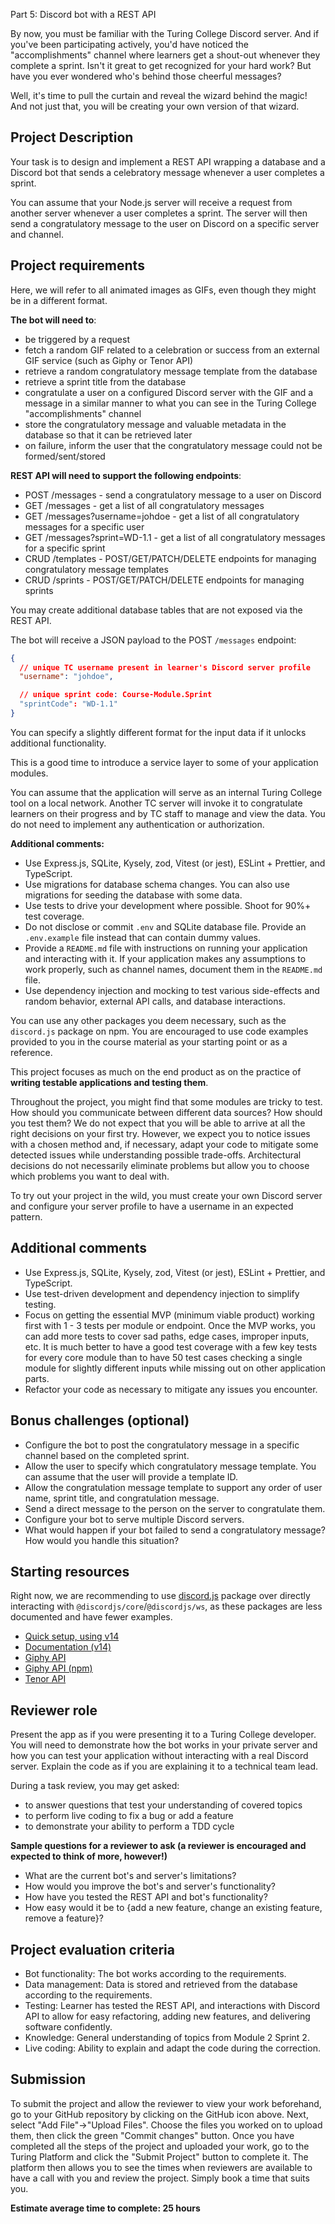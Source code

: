 Part 5: Discord bot with a REST API

By now, you must be familiar with the Turing College Discord server. And if you've been participating actively, you'd have noticed the "accomplishments" channel where learners get a shout-out whenever they complete a sprint. Isn't it great to get recognized for your hard work? But have you ever wondered who's behind those cheerful messages?

Well, it's time to pull the curtain and reveal the wizard behind the magic! And not just that, you will be creating your own version of that wizard.

## Project Description

Your task is to design and implement a REST API wrapping a database and a Discord bot that sends a celebratory message whenever a user completes a sprint.

You can assume that your Node.js server will receive a request from another server whenever a user completes a sprint. The server will then send a congratulatory message to the user on Discord on a specific server and channel.

## Project requirements

Here, we will refer to all animated images as GIFs, even though they might be in a different format.

**The bot will need to**:

- be triggered by a request
- fetch a random GIF related to a celebration or success from an external GIF service (such as Giphy or Tenor API)
- retrieve a random congratulatory message template from the database
- retrieve a sprint title from the database
- congratulate a user on a configured Discord server with the GIF and a message in a similar manner to what you can see in the Turing College "accomplishments" channel
- store the congratulatory message and valuable metadata in the database so that it can be retrieved later
- on failure, inform the user that the congratulatory message could not be formed/sent/stored

**REST API will need to support the following endpoints**:

- POST /messages - send a congratulatory message to a user on Discord
- GET /messages - get a list of all congratulatory messages
- GET /messages?username=johdoe - get a list of all congratulatory messages for a specific user
- GET /messages?sprint=WD-1.1 - get a list of all congratulatory messages for a specific sprint
- CRUD /templates - POST/GET/PATCH/DELETE endpoints for managing congratulatory message templates
- CRUD /sprints - POST/GET/PATCH/DELETE endpoints for managing sprints

You may create additional database tables that are not exposed via the REST API.

The bot will receive a JSON payload to the POST `/messages` endpoint:

```json
{
  // unique TC username present in learner's Discord server profile
  "username": "johdoe",

  // unique sprint code: Course-Module.Sprint
  "sprintCode": "WD-1.1"
}
```

You can specify a slightly different format for the input data if it unlocks additional functionality.

This is a good time to introduce a service layer to some of your application modules.

You can assume that the application will serve as an internal Turing College tool on a local network. Another TC server will invoke it to congratulate learners on their progress and by TC staff to manage and view the data. You do not need to implement any authentication or authorization.

**Additional comments:**

- Use Express.js, SQLite, Kysely, zod, Vitest (or jest), ESLint + Prettier, and TypeScript.
- Use migrations for database schema changes. You can also use migrations for seeding the database with some data.
- Use tests to drive your development where possible. Shoot for 90%+ test coverage.
- Do not disclose or commit `.env` and SQLite database file. Provide an `.env.example` file instead that can contain dummy values.
- Provide a `README.md` file with instructions on running your application and interacting with it. If your application makes any assumptions to work properly, such as channel names, document them in the `README.md` file.
- Use dependency injection and mocking to test various side-effects and random behavior, external API calls, and database interactions.

You can use any other packages you deem necessary, such as the `discord.js` package on npm. You are encouraged to use code examples provided to you in the course material as your starting point or as a reference.

This project focuses as much on the end product as on the practice of **writing testable applications and testing them**.

Throughout the project, you might find that some modules are tricky to test. How should you communicate between different data sources? How should you test them? We do not expect that you will be able to arrive at all the right decisions on your first try. However, we expect you to notice issues with a chosen method and, if necessary, adapt your code to mitigate some detected issues while understanding possible trade-offs. Architectural decisions do not necessarily eliminate problems but allow you to choose which problems you want to deal with.

To try out your project in the wild, you must create your own Discord server and configure your server profile to have a username in an expected pattern.

## Additional comments

- Use Express.js, SQLite, Kysely, zod, Vitest (or jest), ESLint + Prettier, and TypeScript.
- Use test-driven development and dependency injection to simplify testing.
- Focus on getting the essential MVP (minimum viable product) working first with 1 - 3 tests per module or endpoint. Once the MVP works, you can add more tests to cover sad paths, edge cases, improper inputs, etc. It is much better to have a good test coverage with a few key tests for every core module than to have 50 test cases checking a single module for slightly different inputs while missing out on other application parts.
- Refactor your code as necessary to mitigate any issues you encounter.

## Bonus challenges (optional)

- Configure the bot to post the congratulatory message in a specific channel based on the completed sprint.
- Allow the user to specify which congratulatory message template. You can assume that the user will provide a template ID.
- Allow the congratulation message template to support any order of user name, sprint title, and congratulation message.
- Send a direct message to the person on the server to congratulate them.
- Configure your bot to serve multiple Discord servers.
- What would happen if your bot failed to send a congratulatory message? How would you handle this situation?

## Starting resources

Right now, we are recommending to use [discord.js](https://www.npmjs.com/package/discord.js) package over directly interacting with `@discordjs/core`/`@discordjs/ws`, as these packages are less documented and have fewer examples.

- [Quick setup, using v14](https://www.youtube.com/watch?v=pDQAn18-2go)
- [Documentation (v14)](https://old.discordjs.dev/#/docs/discord.js/main/general/welcome)
- [Giphy API](https://developers.giphy.com/docs/api/endpoint)
- [Giphy API (npm)](https://www.npmjs.com/package/@giphy/js-fetch-api)
- [Tenor API](https://tenor.com/gifapi/documentation)

## Reviewer role

Present the app as if you were presenting it to a Turing College developer. You will need to demonstrate how the bot works in your private server and how you can test your application without interacting with a real Discord server. Explain the code as if you are explaining it to a technical team lead.

During a task review, you may get asked:

- to answer questions that test your understanding of covered topics
- to perform live coding to fix a bug or add a feature
- to demonstrate your ability to perform a TDD cycle

**Sample questions for a reviewer to ask (a reviewer is encouraged and expected to think of more, however!)**

- What are the current bot's and server's limitations?
- How would you improve the bot's and server's functionality?
- How have you tested the REST API and bot's functionality?
- How easy would it be to {add a new feature, change an existing feature, remove a feature}?

## Project evaluation criteria

- Bot functionality: The bot works according to the requirements.
- Data management: Data is stored and retrieved from the database according to the requirements.
- Testing: Learner has tested the REST API, and interactions with Discord API to allow for easy refactoring, adding new features, and delivering software confidently.
- Knowledge: General understanding of topics from Module 2 Sprint 2.
- Live coding: Ability to explain and adapt the code during the correction.

## Submission

To submit the project and allow the reviewer to view your work beforehand, go to your GitHub repository by clicking on the GitHub icon above. Next, select "Add File"->"Upload Files". Choose the files you worked on to upload them, then click the green "Commit changes" button. Once you have completed all the steps of the project and uploaded your work, go to the Turing Platform and click the "Submit Project" button to complete it. The platform then allows you to see the times when reviewers are available to have a call with you and review the project. Simply book a time that suits you.

**Estimate average time to complete: 25 hours**
